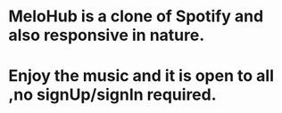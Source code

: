 # MeloHub is a clone of Spotify and also responsive in nature. 
# Enjoy the music and it is open to all ,no signUp/signIn required.
